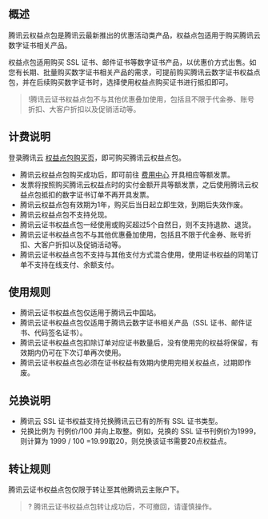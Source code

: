 ## 概述
腾讯云权益点包是腾讯云最新推出的优惠活动类产品，权益点包适用于购买腾讯云数字证书相关产品。

权益点包适用购买 SSL 证书、邮件证书等数字证书产品，以优惠价方式出售。如您有长期、批量购买数字证书相关产品的需求，可提前购买腾讯云数字证书权益点包，并在后续购买数字证书时，选择使用权益点购买证书进行抵扣即可。

>!腾讯云证书权益点包不与其他优惠叠加使用，包括且不限于代金券、账号折扣、大客户折扣以及促销活动等。


## 计费说明
登录腾讯云 [权益点包购买页](https://buy.cloud.tencent.com/certpackage)，即可购买腾讯云权益点包。
- 腾讯云权益点包购买成功后，即可前往 [费用中心](https://console.cloud.tencent.com/expense/invoice) 开具相应等额发票。
- 发票将按照购买腾讯云权益点时的实付金额开具等额发票，之后使用腾讯云权益点包抵扣的数字证书订单不再开具发票。
- 腾讯云权益点包有效期为1年，购买后当日起立即生效，到期后失效作废。
- 腾讯云权益点包不支持兑现。
- 腾讯云证书权益点包一经使用或购买超过5个自然日，则不支持退款、退货。
- 腾讯云证书权益点包不与其他优惠叠加使用，包括且不限于代金券、账号折扣、大客户折扣以及促销活动等。
-  腾讯云证书权益点包不支持与其他支付方式混合使用，使用证书权益的同笔订单不支持在线支付、余额支付。

## 使用规则
- 腾讯云证书权益点包仅适用于腾讯云中国站。
- 腾讯云证书权益点包仅适用于腾讯云数字证书相关产品（SSL 证书、邮件证书、代码签名证书）。
- 腾讯云证书权益点包扣除订单对应证书数量后，没有使用完的权益将保留，有效期内仍可在下次订单再次使用。
- 腾讯云证书权益点包必须在证书权益有效期内使用完相关权益点，过期即作废。

## 兑换说明
- 腾讯云 SSL 证书权益支持兑换腾讯云已有的所有 SSL 证书类型。
- 兑换比例为 刊例价/100 并向上取整。例如，兑换的 SSL 证书刊例价为1999，则计算为 1999 / 100 =19.99取20，则兑换该证书需要20点权益点。


## 转让规则
腾讯云证书权益点包仅限于转让至其他腾讯云主账户下。
>? 腾讯云证书权益点包转让成功后，不可撤回，请谨慎操作。

